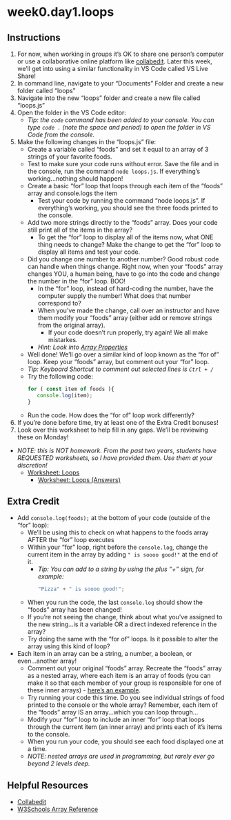 # week0.day1.loops

## Instructions
1. For now, when working in groups it’s OK to share one person’s computer or use a collaborative online platform like [collabedit](http://collabedit.com/). Later this week, we’ll get into using a similar functionality in VS Code called VS Live Share!
2. In command line, navigate to your “Documents” Folder and create a new folder called “loops”
3. Navigate into the new “loops” folder and create a new file called “loops.js”
4. Open the folder in the VS Code editor:
   - *Tip: the `code` command has been added to your console. You can type `code .` (note the space and period) to open the folder in VS Code from the console.*
5. Make the following changes in the “loops.js” file:
   - Create a variable called “foods” and set it equal to an array of 3 strings of your favorite foods.
   - Test to make sure your code runs without error. Save the file and in the console, run the command `node loops.js`. If everything’s working...nothing should happen!
   - Create a basic “for” loop that loops through each item of the “foods” array and console.logs the item
     - Test your code by running the command “node loops.js”. If everything’s working, you should see the three foods printed to the console.
   - Add two more strings directly to the “foods” array. Does your code still print all of the items in the array? 
     - To get the “for” loop to display all of the items now, what ONE thing needs to change? Make the change to get the “for” loop to display all items and test your code.
   - Did you change one number to another number? Good robust code can handle when things change. Right now, when your “foods” array changes YOU, a human being, have to go into the code and change the number in the “for” loop. BOO! 
     - In the “for” loop, instead of hard-coding the number, have the computer supply the number! What does that number correspond to?
     - When you’ve made the change, call over an instructor and have them modify your “foods” array (either add or remove strings from the original array). 
         - If your code doesn’t run properly, try again! We all make mistarkes.
     - *Hint: Look into [Array Properties](https://www.w3schools.com/Jsref/jsref_obj_array.asp)*
   - Well done! We’ll go over a similar kind of loop known as the “for of” loop. Keep your “foods” array, but comment out your “for” loop.
   - *Tip: Keyboard Shortcut to comment out selected lines is `Ctrl + /`*
   - Try the following code:
      ```javascript
      for ( const item of foods ){ 
         console.log(item); 
      }
      ```
   - Run the code. How does the “for of” loop work differently?
6. If you’re done before time, try at least one of the Extra Credit bonuses!
7. Look over this worksheet to help fill in any gaps. We’ll be reviewing these on Monday!
  - *NOTE: this is NOT homework. From the past two years, students have REQUESTED worksheets, so I have provided them. Use them at your discretion!*
    - [Worksheet: Loops](https://docs.google.com/document/d/1dhigvTqBtSZ2hDeCZW5Re1KACJhXzyC9_aNwTGn5WtQ/edit?usp=sharing)
      - [Worksheet: Loops (Answers)](https://docs.google.com/document/d/1lcziRMrAfGcJ9rNApYpsGLCLatONfnilURRhAO2CAXY/edit?usp=sharing)

## Extra Credit
- Add `console.log(foods);` at the bottom of your code (outside of the “for” loop): 
  - We’ll be using this to check on what happens to the foods array AFTER the “for” loop executes
  - Within your “for” loop, right before the `console.log`, change the current item in the array by adding `" is soooo good!"` at the end of it.
    - *Tip: You can add to a string by using the plus “+” sign, for example:*
         ```javascript
         "Pizza" + " is soooo good!";
         ```
  - When you run the code, the last `console.log` should show the “foods” array has been changed!
  - If you’re not seeing the change, think about what you’ve assigned to the new string...is it a variable OR a direct indexed reference in the array?
  - Try doing the same with the “for of” loops. Is it possible to alter the array using this kind of loop?
- Each item in an array can be a string, a number, a boolean, or even...another array!
  - Comment out your original “foods” array. Recreate the “foods” array as a nested array, where each item is an array of foods (you can make it so that each member of your group is responsible for one of these inner arrays) - [here’s an example](https://github.com/AllStarCodeOrg/week0.day1.loops/blob/master/nestedLoops.js).
  - Try running your code this time. Do you see individual strings of food printed to the console or the whole array? Remember, each item of the “foods” array IS an array...which you can loop through...
  - Modify your “for” loop to include an inner “for” loop that loops through the current item (an inner array) and prints each of it’s items to the console.
  - When you run your code, you should see each food displayed one at a time.
  - *NOTE: nested arrays are used in programming, but rarely ever go beyond 2 levels deep.*

## Helpful Resources
- [Collabedit](http://collabedit.com/)
- [W3Schools Array Reference](https://www.w3schools.com/Jsref/jsref_obj_array.asp)
